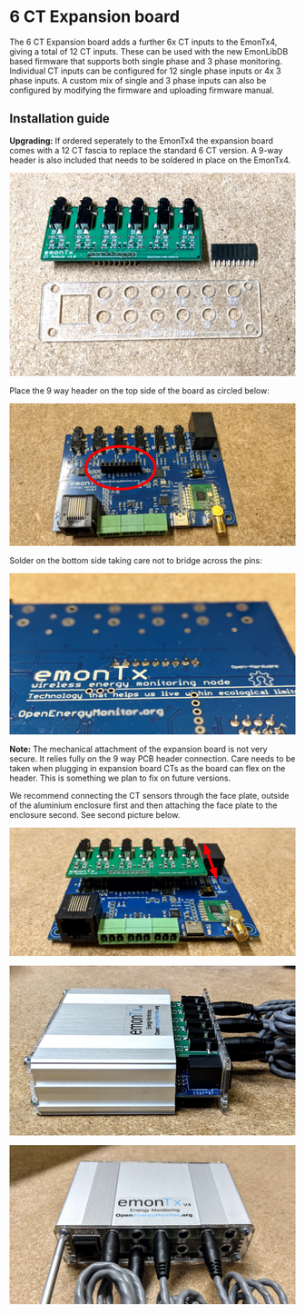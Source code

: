 # 6 CT Expansion board

The 6 CT Expansion board adds a further 6x CT inputs to the EmonTx4, giving a total of 12 CT inputs. These can be used with the new EmonLibDB based firmware that supports both single phase and 3 phase monitoring. Individual CT inputs can be configured for 12 single phase inputs or 4x 3 phase inputs. A custom mix of single and 3 phase inputs can also be configured by modifying the firmware and uploading firmware manual.

## Installation guide

**Upgrading:** If ordered seperately to the EmonTx4 the expansion board comes with a 12 CT fascia to replace the standard 6 CT version. A 9-way header is also included that needs to be soldered in place on the EmonTx4.

![](img/6CT/6ct_ext1.jpg)

Place the 9 way header on the top side of the board as circled below:

![](img/6CT/6ct_ext2.jpg)

Solder on the bottom side taking care not to bridge across the pins:

![](img/6CT/6ct_ext3.jpg)

**Note:** The mechanical attachment of the expansion board is not very secure. It relies fully on the 9 way PCB header connection. Care needs to be taken when plugging in expansion board CTs as the board can flex on the header. This is something we plan to fix on future versions.

We recommend connecting the CT sensors through the face plate, outside of the aluminium enclosure first and then attaching the face plate to the enclosure second. See second picture below.

![](img/6CT/6ct_ext4.jpg)

![](img/6CT/6ct_ext5.jpg)

![](img/6CT/6ct_ext6.jpg)
